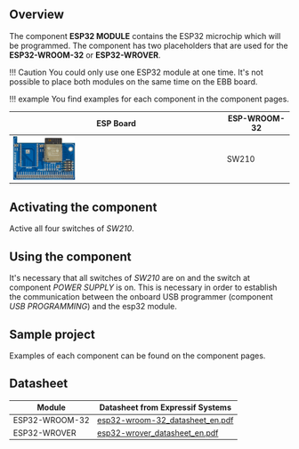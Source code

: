 ## Overview

The component **ESP32 MODULE** contains the ESP32 microchip which will be programmed. The component has two placeholders that are used for the **ESP32-WROOM-32** or **ESP32-WROVER**.

!!! Caution
    You could only use one ESP32 module at one time. It's not possible to place both modules on the same time on the EBB board.

!!! example
    You find examples for each component in the component pages.

ESP Board | ESP-WROOM-32
--- | ---
<img src="/images/esp32/block_esp32_module.png"  width="30%"> | SW210

## Activating the component
Active all four switches of *SW210*.

## Using the component

It's necessary that all switches of *SW210* are on and the switch at component *POWER SUPPLY* is on. This is necessary in order to establish the communication between the onboard USB programmer (component *USB PROGRAMMING*) and the esp32 module.

## Sample project

Examples of each component can be found on the component pages.

## Datasheet

|Module|Datasheet from Expressif Systems|
|------|-----------------|
|ESP32-WROOM-32|[esp32-wroom-32_datasheet_en.pdf](https://www.espressif.com/sites/default/files/documentation/esp32-wroom-32_datasheet_en.pdf)
|ESP32-WROVER|[esp32-wrover_datasheet_en.pdf](https://www.espressif.com/sites/default/files/documentation/esp32-wrover_datasheet_en.pdf)


